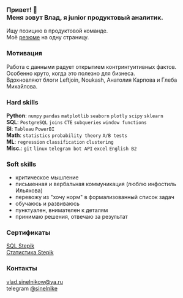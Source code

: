 <h3> Привет! 👋<br >Меня зовут Влад, я junior продуктовый аналитик.</h3>  

Ищу позицию в продуктовой команде.  
Моё [резюме](https://drive.google.com/file/d/1-pYknNHFB5pWzandUOJ6xte6xsnlbVeN/view?usp=sharing) на одну страницу.  

### Мотивация
Работа с данными радует открытием контринтуитивных фактов. Особенно круто, когда это полезно для бизнеса.  
Вдохновляют блоги Leftjoin, Noukash, Анатолия Карпова и Глеба Михайлова.  

### Hard skills
**Python**: `numpy` `pandas` `matplotlib` `seaborn` `plotly` `scipy` `sklearn`  
**SQL**: `PostgreSQL` `joins` `CTE` `subqueries` `window functions`  
**BI**: `Tableau` `PowerBI`  
**Math**: `statistics` `probability theory` `A/B tests`  
**ML**: `regression` `classification` `clustering`  
**Misc.**: `git` `linux` `telegram bot API` `excel` `English B2`

### Soft skills
- критическое мышление
- письменная и вербальная коммуникация (люблю инфостиль Ильяхова)
- перевожу из "хочу норм" в формализованный список задач
- обучаюсь и развиваюсь
- пунктуален, внимателен к деталям
- принимаю решения, отвечаю за результат

### Сертификаты
[SQL Stepik](https://stepik.org/cert/1599430)  
[Статистика Stepik](https://stepik.org/cert/1590398)  

### Контакты
vlad.sinelnikow@ya.ru  
telegram [@sinelnike](https://t.me/sinelnike)
